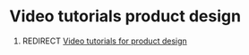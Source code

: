 # Video tutorials product design

1.  REDIRECT [Video tutorials for product design](Video_tutorials_for_product_design.md)
